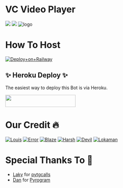 # VC Video Player

<a href="https://t.me/DeeCodeBots"><img src="https://img.shields.io/badge/Join-Telegram%20Channel-red.svg?logo=Telegram"></a>
<a href="t.me/DeCodeSupport"><img src="https://img.shields.io/badge/Join-Telegram%20Group-blue.svg?logo=telegram"></a>
![logo](https://telegra.ph/file/824cba85b5b820fcd7dcd.jpg)
# How To Host 
[![Deploy+on+Railway](https://railway.app/button.svg)](https://railway.app/new/template?template=https://github.com/TeamDeeCode/VcVideoPlayer&envs=API_ID,API_HASH,BOT_TOKEN,SESSION_NAME,BOT_USERNAME,ASSISTANT_NAME,UPDATES_CHANNEL,SUPPORT_GROUP,SUDO_USERS,CHANNEL,ADMIN)

## ✨ Heroku Deploy ✨
The easiest way to deploy this Bot is via Heroku.

<p align="left"><a href="https://heroku.com/deploy?template=https://github.com/TeamDeeCode/VcVideoPlayer"> <img src="https://img.shields.io/badge/Deploy%20To%20Heroku-black?style=for-the-badge&logo=heroku" width="220" height="38.45"/></a></p>



# Our Credit 🔥 

[![Louis](https://img.shields.io/badge/vc-1b77FF.svg?style=for-the-badge&logo=vc)](https://t.me/DeeCodeBots)
[![Error](https://img.shields.io/badge/telegram-1b77FF.svg?style=for-the-badge&logo=telegram)](https://t.me/ProErrorXD)
[![Blaze](https://img.shields.io/badge/telegram-1b77FF.svg?style=for-the-badge&logo=telegram)](https://t.me/piroXpower)
[![Harsh](https://img.shields.io/badge/telegram-1b77FF.svg?style=for-the-badge&logo=telegram)](https://t.me/Jalim_munda)
[![Devil](https://img.shields.io/badge/telegram-1b77FF.svg?style=for-the-badge&logo=telegram)](https://t.me/DEVILDAD_PRINCE)
[![Lokaman](https://img.shields.io/badge/telegram-1b77FF.svg?style=for-the-badge&logo=telegram)](https://t.me/mrlokaman)

# Special Thanks To 💞

- [Laky](https://github.com/Laky-64) for [pytgcalls](https://github.com/pytgcalls/pytgcalls)
- [Dan](https://github.com/delivrance) for [Pyrogram](https://github.com/pyrogram/pyrogram)


